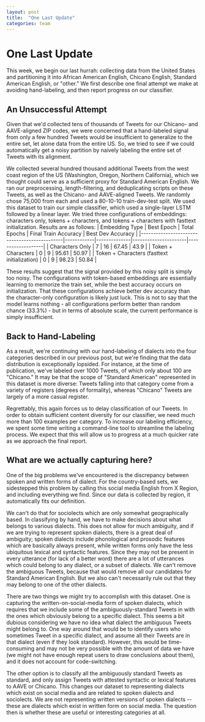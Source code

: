 ```yaml
---
layout: post
title:  "One Last Update"
categories: team
---
```

# One Last Update
This week, we begin our last hurrah: collecting data from the United States and partitioning it into African American English, Chicano English, Standard American English, or "other."  We first describe one final attempt we make at avoiding hand-labeling, and then report progress on our classifier.

## An Unsuccessful Attempt
Given that we'd collected tens of thousands of Tweets for our Chicano- and AAVE-aligned ZIP codes, we were concerned that a hand-labeled signal from only a few hundred Tweets would be insufficient to generalize to the entire set, let alone data from the entire US.  So, we tried to see if we could automatically get a noisy partition by naively labeling the entire set of Tweets with its alignment.

We collected several hundred thousand additional Tweets from the west coast region of the US (Washington, Oregon, Northern California), which we thought could serve as a sufficient proxy for Standard American English.  We ran our preprocessing, length-filtering, and deduplicating scripts on these Tweets, as well as the Chicano- and AAVE-aligned Tweets.  We randomly chose 75,000 from each and used a 80-10-10 train-dev-test split.  We used this dataset to train our simple classifier, which used a single-layer LSTM followed by a linear layer.  We tried three configurations of embeddings: characters only, tokens + characters, and tokens + characters with fasttext initialization.  Results are as follows:
| Embedding Type                               | Best Epoch | Total Epochs | Final Train Accuracy | Best Dev Accuracy |
|----------------------------------------------|------------|--------------|----------------------|-------------------|
| Characters Only                              | 7          | 16           | 67.45                | 43.9              |
| Token + Characters                           | 0          | 9            | 95.61                | 50.97             |
| Token + Characters (fasttext initialization) | 0          | 9            | 98.23                | 50.84             |

These results suggest that the signal provided by this noisy split is simply too noisy.  The configurations with token-based embeddings are essentially learning to memorize the train set, while the best accuracy occurs on initialization.  That these configurations achieve better dev accuracy than the character-only configuration is likely just luck.  This is not to say that the model learns nothing - all configurations perform better than random chance (33.3%) - but in terms of absolute scale, the current performance is simply insufficient.

## Back to Hand-Labeling
As a result, we're continuing with our hand-labeling of dialects into the four categories described in our previous post, but we're finding that the data distribution is exceptionally lopsided.  For instance, at the time of publication, we've labeled over 1000 Tweets, of which only about 100 are "Chicano."  It may be that the scope of "Standard American" represented in this dataset is more diverse: Tweets falling into that category come from a variety of registers (degrees of formality), whereas "Chicano" Tweets are largely of a more casual register.

Regrettably, this again forces us to delay classification of our Tweets.  In order to obtain sufficient content diversity for our classifier, we need much more than 100 examples per category.  To increase our labeling efficiency, we spent some time writing a command-line tool to streamline the labeling process.  We expect that this will allow us to progress at a much quicker rate as we approach the final report.

## What are we actually capturing  here?
One of the big problems we've encountered is the discrepancy between spoken and written forms of dialect. For the country-based sets, we sidestepped this problem by calling this social media English from X Region, and including everything we find. Since our data is collected by region, it automatically fits our definition.

We can't do that for sociolects which are only somewhat geographically based. In classifying by hand, we have to make decisions about what belongs to various dialects. This does not allow for much ambiguity, and if we are trying to represent spoken dialects, there is a great deal of ambiguity; spoken dialects include phonological and prosodic features which are basically always present, while written forms only have the less ubiquitous lexical and syntactic features. Since they may not be present in every utterance (for lack of a better word) there are a lot of utterances which could belong to any dialect, or a subset of dialects. We can't remove the ambiguous Tweets, because that would remove all our candidates for Standard American English. But we also can't necessarily rule out that they may belong to one of the other dialects.

There are two things we might try to accomplish with this dataset. One is capturing the written-on-social-media form of spoken dialects, which requires that we include some of the ambiguously-standard Tweets in with the ones which obviously belong to a specific dialect. This seems a bit dubious considering we have no idea what dialect the ambiguous Tweets might belong to. One way around that would be to identify users who sometimes Tweet in a specific dialect, and assume all their Tweets are in that dialect (even if they look standard). However, this would be time-consuming and may not be very possible with the amount of data we have (we might not have enough repeat users to draw conclusions about them), and it does not account for code-switching.

The other option is to classify all the ambiguously standard Tweets as standard, and only assign Tweets with attested syntactic or lexical features to AAVE or Chicano. This changes our dataset to representing dialects which exist on social media and are related to spoken dialects and sociolects. We are not representing written versions of spoken dialects -- these are dialects which exist in written form on social media. The question then is whether these are useful or interesting categories at all.
